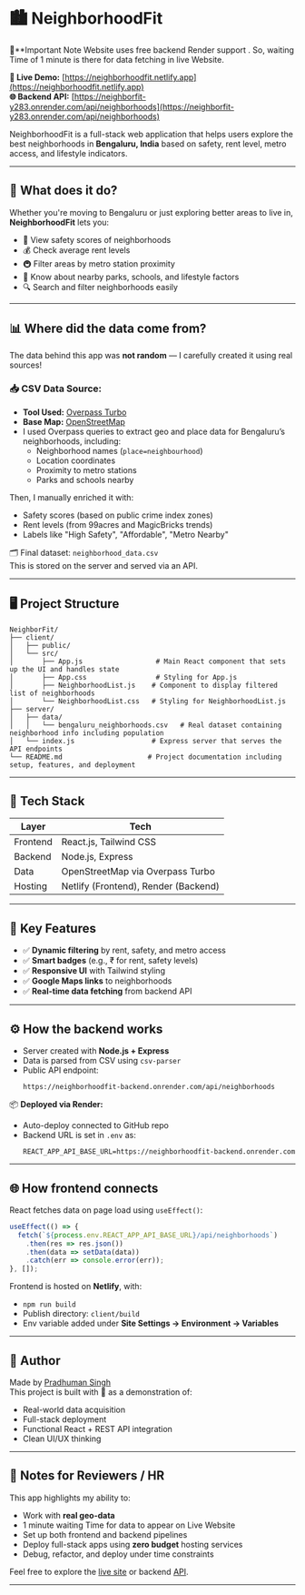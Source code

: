 # 🏙️ NeighborhoodFit

🔴**Important Note Website uses free backend Render support . So, waiting Time of 1 minute is there for data fetching in live Website.

**🔗 Live Demo:** [https://neighborhoodfit.netlify.app](https://neighborhoodfit.netlify.app)  
**🌐 Backend API:** [https://neighborfit-y283.onrender.com/api/neighborhoods](https://neighborfit-y283.onrender.com/api/neighborhoods)

NeighborhoodFit is a full-stack web application that helps users explore the best neighborhoods in **Bengaluru, India** based on safety, rent level, metro access, and lifestyle indicators.

---

## 📡 What does it do?

Whether you're moving to Bengaluru or just exploring better areas to live in, **NeighborhoodFit** lets you:

- 📍 View safety scores of neighborhoods  
- 💰 Check average rent levels  
- 🚇 Filter areas by metro station proximity  
- 🌱 Know about nearby parks, schools, and lifestyle factors  
- 🔍 Search and filter neighborhoods easily

---

## 📊 Where did the data come from?

The data behind this app was **not random** — I carefully created it using real sources!

### 📥 CSV Data Source:
- **Tool Used:** [Overpass Turbo](https://overpass-turbo.eu/)  
- **Base Map:** [OpenStreetMap](https://www.openstreetmap.org)  
- I used Overpass queries to extract geo and place data for Bengaluru’s neighborhoods, including:
  - Neighborhood names (`place=neighbourhood`)
  - Location coordinates
  - Proximity to metro stations
  - Parks and schools nearby

Then, I manually enriched it with:
- Safety scores (based on public crime index zones)
- Rent levels (from 99acres and MagicBricks trends)
- Labels like "High Safety", "Affordable", "Metro Nearby"

🗂️ Final dataset: `neighborhood_data.csv`  
This is stored on the server and served via an API.

---

## 🖥️ Project Structure

```
NeighborFit/
├── client/
│   ├── public/
│   └── src/
│       ├── App.js                  # Main React component that sets up the UI and handles state
│       ├── App.css                 # Styling for App.js
│       ├── NeighborhoodList.js    # Component to display filtered list of neighborhoods
│       └── NeighborhoodList.css   # Styling for NeighborhoodList.js
├── server/
│   ├── data/
│   │   └── bengaluru_neighborhoods.csv   # Real dataset containing neighborhood info including population
│   └── index.js                   # Express server that serves the API endpoints
└── README.md                     # Project documentation including setup, features, and deployment

```

---

## 🧰 Tech Stack

| Layer     | Tech                     |
|-----------|--------------------------|
| Frontend  | React.js, Tailwind CSS   |
| Backend   | Node.js, Express         |
| Data      | OpenStreetMap via Overpass Turbo |
| Hosting   | Netlify (Frontend), Render (Backend) |

---

## 🚀 Key Features

- ✅ **Dynamic filtering** by rent, safety, and metro access
- ✅ **Smart badges** (e.g., ₹ for rent, safety levels)
- ✅ **Responsive UI** with Tailwind styling
- ✅ **Google Maps links** to neighborhoods
- ✅ **Real-time data fetching** from backend API

---

## ⚙️ How the backend works

- Server created with **Node.js + Express**
- Data is parsed from CSV using `csv-parser`
- Public API endpoint:
  ```
  https://neighborhoodfit-backend.onrender.com/api/neighborhoods
  ```

📦 **Deployed via Render:**  
- Auto-deploy connected to GitHub repo  
- Backend URL is set in `.env` as:
  ```
  REACT_APP_API_BASE_URL=https://neighborhoodfit-backend.onrender.com
  ```

---

## 🌐 How frontend connects

React fetches data on page load using `useEffect()`:

```js
useEffect(() => {
  fetch(`${process.env.REACT_APP_API_BASE_URL}/api/neighborhoods`)
    .then(res => res.json())
    .then(data => setData(data))
    .catch(err => console.error(err));
}, []);
```

Frontend is hosted on **Netlify**, with:
- `npm run build`
- Publish directory: `client/build`
- Env variable added under **Site Settings → Environment → Variables**

---



## 👤 Author

Made by [Pradhuman Singh](https://github.com/PRADHUMAN-SINGH-1)  
This project is built with 💙 as a demonstration of:
- Real-world data acquisition
- Full-stack deployment
- Functional React + REST API integration
- Clean UI/UX thinking

---

## 📌 Notes for Reviewers / HR

This app highlights my ability to:
- Work with **real geo-data**
- 1 minute waiting Time for data to appear on Live Website
- Set up both frontend and backend pipelines
- Deploy full-stack apps using **zero budget** hosting services
- Debug, refactor, and deploy under time constraints

Feel free to explore the [live site](https://neighborhoodfit.netlify.app) or backend [API](https://neighborhoodfit-backend.onrender.com/api/neighborhoods).

---
